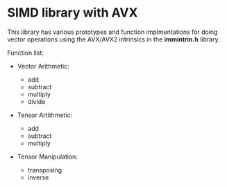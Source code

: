 # SIMD library with AVX

This library has various prototypes and function implmentations for doing vector operations 
using the AVX/AVX2 intrinsics in the **immintrin.h** library.

Function list:

* Vector Arithmetic:
    - add
    - subtract
    - multiply
    - divide

* Tensor Artithmetic:
    - add
    - subtract
    - multiply

* Tensor Manipulation:
    - transposing
    - inverse
